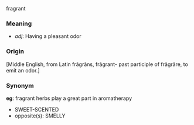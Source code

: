 fragrant
### Meaning
+ _adj_: Having a pleasant odor

### Origin

[Middle English, from Latin frāgrāns, frāgrant- past participle of frāgrāre, to emit an odor.]

### Synonym

__eg__: fragrant herbs play a great part in aromatherapy

+ SWEET-SCENTED
+ opposite(s): SMELLY


